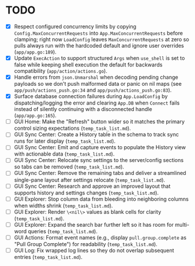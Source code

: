 # TODO

- [x] Respect configured concurrency limits by copying `Config.MaxConcurrentRequests` into `App.MaxConcurrentRequests` before clamping; right now `LoadConfig` leaves `MaxConcurrentRequests` at zero so pulls always run with the hardcoded default and ignore user overrides (`app/app.go:189`).
- [x] Update `ExecAction` to support structured `Args` when `use_shell` is set to false while keeping shell execution the default for backwards compatibility (`app/action/actions.go`).
- [x] Handle errors from `json.Unmarshal` when decoding pending change payloads so we don't push malformed data or panic on nil maps (see `app/push/actions_push.go:34` and `app/push/actions_push.go:83`).
- [x] Surface database connection failures during `App.LoadConfig` by dispatching/logging the error and clearing `App.DB` when `Connect` fails instead of silently continuing with a disconnected handle (`app/app.go:165`).
- [ ] GUI Home: Make the "Refresh" button wider so it matches the primary control sizing expectations (`temp_task_list.md`).
- [ ] GUI Sync Center: Create a History table in the schema to track sync runs for later display (`temp_task_list.md`).
- [ ] GUI Sync Center: Emit and capture events to populate the History view with actionable data (`temp_task_list.md`).
- [ ] GUI Sync Center: Relocate sync settings to the server/config sections so tabs can be removed (`temp_task_list.md`).
- [ ] GUI Sync Center: Remove the remaining tabs and deliver a streamlined single-pane layout after settings relocate (`temp_task_list.md`).
- [ ] GUI Sync Center: Research and approve an improved layout that supports history and settings changes (`temp_task_list.md`).
- [ ] GUI Explorer: Stop column data from bleeding into neighboring columns when widths shrink (`temp_task_list.md`).
- [ ] GUI Explorer: Render `\<nil\>` values as blank cells for clarity (`temp_task_list.md`).
- [ ] GUI Explorer: Expand the search bar further left so it has room for multi-word queries (`temp_task_list.md`).
- [ ] GUI Actions: Format event names (e.g., display `pull.group.complete` as "Pull Group Complete") for readability (`temp_task_list.md`).
- [ ] GUI Log: Fix wrapped log lines so they do not overlap subsequent entries (`temp_task_list.md`).
